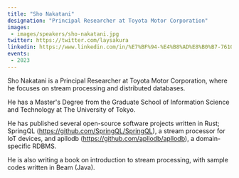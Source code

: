 ```yaml
---
title: "Sho Nakatani"
designation: "Principal Researcher at Toyota Motor Corporation"
images:
 - images/speakers/sho-nakatani.jpg
twitter: https://twitter.com/laysakura
linkedin: https://www.linkedin.com/in/%E7%BF%94-%E4%B8%AD%E8%B0%B7-761041219/
events:
 - 2023
---
```


Sho Nakatani is a Principal Researcher at Toyota Motor Corporation, where he focuses on stream processing and distributed databases.
 
 
 
 He has a Master's Degree from the Graduate School of Information Science and Technology at The University of Tokyo.
 
 
 
 He has published several open-source software projects written in Rust; SpringQL (https://github.com/SpringQL/SpringQL), a stream processor for IoT devices, and apllodb (https://github.com/apllodb/apllodb), a domain-specific RDBMS.
 
 
 
 He is also writing a book on introduction to stream processing, with sample codes written in Beam (Java).